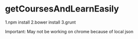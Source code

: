 # getCoursesAndLearnEasily
1.npm install
2.bower install
3.grunt

Important: May not be working on chrome because of local json